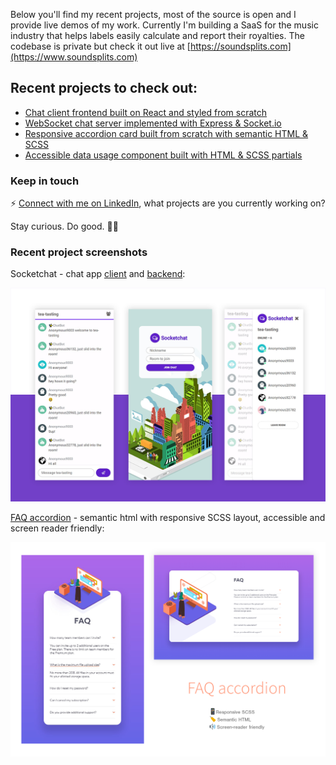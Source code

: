 Below you'll find my recent projects, most of the source is open and I provide live demos of my work. Currently I'm building a SaaS for the music industry that helps labels easily calculate and report their royalties. The codebase is private but check it out live at [https://soundsplits.com](https://www.soundsplits.com)

## Recent projects to check out: 
- [Chat client frontend built on React and styled from scratch](https://github.com/xyeres/socketchat-client)
- [WebSocket chat server implemented with Express & Socket.io](https://github.com/xyeres/socketchat-server)
- [Responsive accordion card built from scratch with semantic HTML & SCSS](https://github.com/xyeres/faq-accordion-card-main)
- [Accessible data usage component built with HTML & SCSS partials](https://github.com/xyeres/fylo-component)

### Keep in touch
⚡ [Connect with me on LinkedIn](https://www.linkedin.com/in/mxcarr/), what projects are you currently working on?

Stay curious. Do good. 🔭✨

### Recent project screenshots
Socketchat - chat app [client](https://github.com/xyeres/socketchat-client) and [backend](https://github.com/xyeres/socketchat-server):

![](./screen-feature-md.png)

[FAQ accordion](https://github.com/xyeres/faq-accordion-card-main) - semantic html with responsive SCSS layout, accessible and screen reader friendly:

![](./screen-faq-card.png)


<!--
I tend to write things here and there on my blog at [xyeres.com](http://xyeres.com)
**xyeres/xyeres** is a ✨ _special_ ✨ repository because its `README.md` (this file) appears on your GitHub profile.

Here are some ideas to get you started:

- 🔭 I’m currently working on ...
- 🌱 I’m currently learning ...
- 👯 I’m looking to collaborate on ...
- 🤔 I’m looking for help with ...
- 💬 Ask me about ...
- 📫 How to reach me: ...
- 😄 Pronouns: ...
- ⚡ Fun fact: ...
-->
